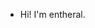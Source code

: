 - Hi! I'm entheral.

<!---
entheral/entheral is a ✨ special ✨ repository because its `README.md` (this file) appears on your GitHub profile.
You can click the Preview link to take a look at your changes.
--->
